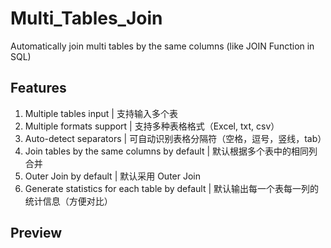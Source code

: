 # Multi_Tables_Join
Automatically join multi tables by the same columns (like JOIN Function in SQL)

## Features

1. Multiple tables input | 支持输入多个表  
2. Multiple formats support | 支持多种表格格式（Excel, txt, csv）  
3. Auto-detect separators | 可自动识别表格分隔符（空格，逗号，竖线，tab）  
4. Join tables by the same columns by default | 默认根据多个表中的相同列合并  
5. Outer Join by default | 默认采用 Outer Join  
6. Generate statistics for each table by default | 默认输出每一个表每一列的统计信息（方便对比）  
  
## Preview


